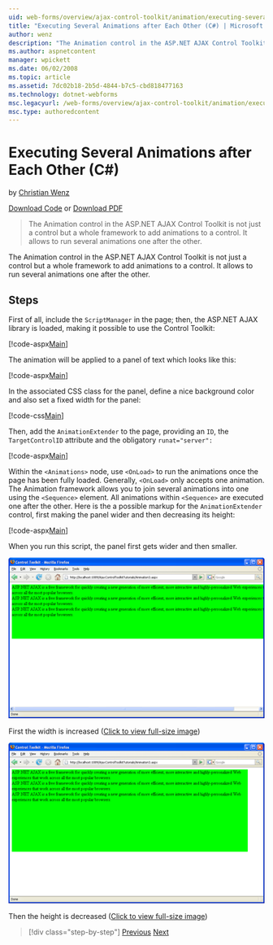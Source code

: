 ```yaml
---
uid: web-forms/overview/ajax-control-toolkit/animation/executing-several-animations-after-each-other-cs
title: "Executing Several Animations after Each Other (C#) | Microsoft Docs"
author: wenz
description: "The Animation control in the ASP.NET AJAX Control Toolkit is not just a control but a whole framework to add animations to a control. It allows to run severa..."
ms.author: aspnetcontent
manager: wpickett
ms.date: 06/02/2008
ms.topic: article
ms.assetid: 7dc02b18-2b5d-4844-b7c5-cbd818477163
ms.technology: dotnet-webforms
msc.legacyurl: /web-forms/overview/ajax-control-toolkit/animation/executing-several-animations-after-each-other-cs
msc.type: authoredcontent
---
```

Executing Several Animations after Each Other (C#)
====================
by [Christian Wenz](https://github.com/wenz)

[Download Code](http://download.microsoft.com/download/f/9/a/f9a26acd-8df4-4484-8a18-199e4598f411/Animation3.cs.zip) or [Download PDF](http://download.microsoft.com/download/6/7/1/6718d452-ff89-4d3f-a90e-c74ec2d636a3/animation3CS.pdf)

> The Animation control in the ASP.NET AJAX Control Toolkit is not just a control but a whole framework to add animations to a control. It allows to run several animations one after the other.


The Animation control in the ASP.NET AJAX Control Toolkit is not just a control but a whole framework to add animations to a control. It allows to run several animations one after the other.

## Steps

First of all, include the `ScriptManager` in the page; then, the ASP.NET AJAX library is loaded, making it possible to use the Control Toolkit:

[!code-aspx[Main](executing-several-animations-after-each-other-cs/samples/sample1.aspx)]

The animation will be applied to a panel of text which looks like this:

[!code-aspx[Main](executing-several-animations-after-each-other-cs/samples/sample2.aspx)]

In the associated CSS class for the panel, define a nice background color and also set a fixed width for the panel:

[!code-css[Main](executing-several-animations-after-each-other-cs/samples/sample3.css)]

Then, add the `AnimationExtender` to the page, providing an `ID`, the `TargetControlID` attribute and the obligatory `runat="server":`

[!code-aspx[Main](executing-several-animations-after-each-other-cs/samples/sample4.aspx)]

Within the `<Animations>` node, use `<OnLoad>` to run the animations once the page has been fully loaded. Generally, `<OnLoad>` only accepts one animation. The Animation framework allows you to join several animations into one using the `<Sequence>` element. All animations within `<Sequence>` are executed one after the other. Here is the a possible markup for the `AnimationExtender` control, first making the panel wider and then decreasing its height:

[!code-aspx[Main](executing-several-animations-after-each-other-cs/samples/sample5.aspx)]

When you run this script, the panel first gets wider and then smaller.


[![First the width is increased](executing-several-animations-after-each-other-cs/_static/image2.png)](executing-several-animations-after-each-other-cs/_static/image1.png)

First the width is increased ([Click to view full-size image](executing-several-animations-after-each-other-cs/_static/image3.png))


[![Then the height is decreased](executing-several-animations-after-each-other-cs/_static/image5.png)](executing-several-animations-after-each-other-cs/_static/image4.png)

Then the height is decreased ([Click to view full-size image](executing-several-animations-after-each-other-cs/_static/image6.png))

> [!div class="step-by-step"]
> [Previous](executing-several-animations-at-the-same-time-cs.md)
> [Next](animation-depending-on-a-condition-cs.md)
